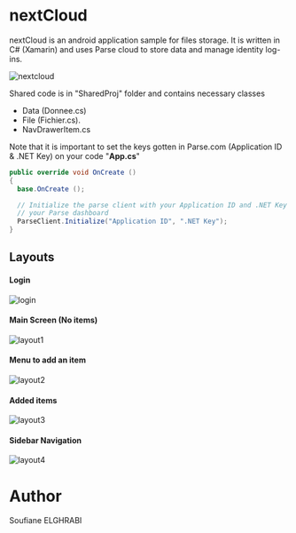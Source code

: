 # nextCloud 
nextCloud is an android application sample for files storage. It is written in C# (Xamarin) and uses Parse cloud to store data and manage identity log-ins.

![nextcloud](https://user-images.githubusercontent.com/6306036/34407098-9138ed50-ebb4-11e7-8f72-71cfc6342826.jpg)

Shared code is in "SharedProj" folder and contains necessary classes
*   Data (Donnee.cs)
*   File (Fichier.cs).
*   NavDrawerItem.cs

Note that it is important to set the keys gotten in Parse.com (Application ID & .NET Key) on your code "**App.cs**"

```csharp
public override void OnCreate ()
{
  base.OnCreate ();

  // Initialize the parse client with your Application ID and .NET Key found on
  // your Parse dashboard
  ParseClient.Initialize("Application ID", ".NET Key");
}
```
## Layouts

#### Login

![login](https://user-images.githubusercontent.com/6306036/34412515-9bf3f7b4-ebd5-11e7-976b-002290d23a8b.jpg)

#### Main Screen (No items)

![layout1](https://user-images.githubusercontent.com/6306036/34407645-5c3ae3ee-ebb7-11e7-91c8-9f020928658c.jpg)

#### Menu to add an item

![layout2](https://user-images.githubusercontent.com/6306036/34408004-3f0c4d42-ebb9-11e7-9189-46586b73c869.jpg)

#### Added items

![layout3](https://user-images.githubusercontent.com/6306036/34408049-741ada9e-ebb9-11e7-9af4-23b59cb53a24.jpg)

#### Sidebar Navigation

![layout4](https://user-images.githubusercontent.com/6306036/34408072-9104b49a-ebb9-11e7-9897-5d01af6aacb6.jpg)


# Author
Soufiane ELGHRABI
